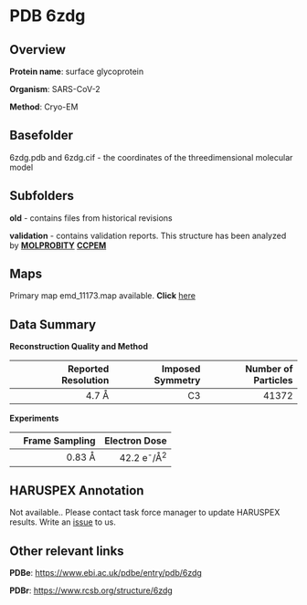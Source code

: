# PDB 6zdg

## Overview

**Protein name**: surface glycoprotein

**Organism**: SARS-CoV-2

**Method**: Cryo-EM



## Basefolder

6zdg.pdb and 6zdg.cif - the coordinates of the threedimensional molecular model

## Subfolders



**old** - contains files from historical revisions

**validation** - contains validation reports. This structure has been analyzed by   [**MOLPROBITY**](https://github.com/thorn-lab/coronavirus_structural_task_force/tree/master/pdb/surface_glycoprotein/SARS-CoV-2/6zdg/validation/molprobity)   [**CCPEM**](https://github.com/thorn-lab/coronavirus_structural_task_force/tree/master/pdb/surface_glycoprotein/SARS-CoV-2/6zdg/validation/ccpem-validation)



## Maps

Primary map emd_11173.map available. **Click** [here](http://ftp.wwpdb.org/pub/emdb/structures/EMD-11173/map/) 

## Data Summary
**Reconstruction Quality and Method**

|   | Reported Resolution | Imposed Symmetry | Number of Particles |
|---|-------------:|----------------:|--------------:|
|   |4.7 Å|C3|41372|

**Experiments**

|   | Frame Sampling | Electron Dose |
|---|-------------:|----------------:|
|   |0.83 Å|42.2 e<sup>-</sup>/Å<sup>2</sup>|

## HARUSPEX Annotation

Not available.. Please contact task force manager to update HARUSPEX results. Write an [issue](https://github.com/thorn-lab/coronavirus_structural_task_force/issues) to us.

## Other relevant links 
**PDBe**:  https://www.ebi.ac.uk/pdbe/entry/pdb/6zdg
 
**PDBr**: https://www.rcsb.org/structure/6zdg 
